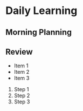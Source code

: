 #  Daily Learning 
##  Morning Planning
##  Review


- Item 1
- Item 2
- Item 3



1. Step 1
1. Step 2
1. Step 3
